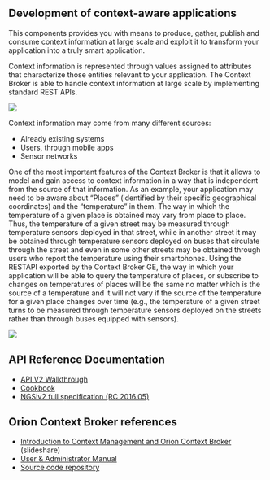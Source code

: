 ## Development of context-aware applications ##

This components provides you with means to produce, gather, publish and consume context information at large scale and exploit it to transform your application into a truly smart application.  

Context information is represented through values assigned to attributes that characterize those entities relevant to your application. The Context Broker is able to handle context information at large scale by implementing standard REST APIs.  

![](media/cb1.png)

Context information may come from many different sources:

- Already existing systems
- Users, through mobile apps
- Sensor networks

One of the most important features of the Context Broker is that it allows to model and gain access to context information in a way that is independent from the source of that information. As an example, your application may need to be aware about “Places” (identified by their specific geographical coordinates) and the “temperature” in them.  The way in which the temperature of a given place is obtained may vary from place to place.  Thus, the temperature of a given street may be measured through temperature sensors deployed in that street, while in another street it may be obtained through temperature sensors deployed on buses that circulate through the street and even in some other streets may be obtained through users who report the temperature using their smartphones.  Using the RESTAPI exported by the Context Broker GE, the way in which your application will be able to query the temperature of places, or subscribe to changes on temperatures of places will be the same no matter which is the source of a temperature and it will not vary if the source of the temperature for a given place changes over time (e.g., the temperature of a given street turns to be measured through temperature sensors deployed on the streets rather than through buses equipped with sensors).

![](media/cb2.png)

## API Reference Documentation ##

- [API V2 Walkthrough](http://fiware-orion.readthedocs.io/en/master/user/walkthrough_apiv2/index.html)
- [Cookbook](http://telefonicaid.github.io/fiware-orion/api/v2/stable/cookbook/)
- [NGSIv2 full specification (RC 2016.05)](http://telefonicaid.github.io/fiware-orion/api/v2/stable)

## Orion Context Broker references

- [Introduction to Context Management and Orion Context Broker](http://bit.ly/fiware-orion) (slideshare)
- [User & Administrator Manual](https://fiware-orion.readthedocs.io/en/master/)
- [Source code repository](https://github.com/telefonicaid/fiware-orion)
